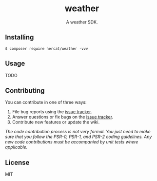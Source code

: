 <h1 align="center"> weather </h1>

<p align="center"> A weather SDK.</p>


## Installing

```shell
$ composer require hercat/weather -vvv
```

## Usage

TODO

## Contributing

You can contribute in one of three ways:

1. File bug reports using the [issue tracker](https://github.com/hercat/weather/issues).
2. Answer questions or fix bugs on the [issue tracker](https://github.com/hercat/weather/issues).
3. Contribute new features or update the wiki.

_The code contribution process is not very formal. You just need to make sure that you follow the PSR-0, PSR-1, and PSR-2 coding guidelines. Any new code contributions must be accompanied by unit tests where applicable._

## License

MIT